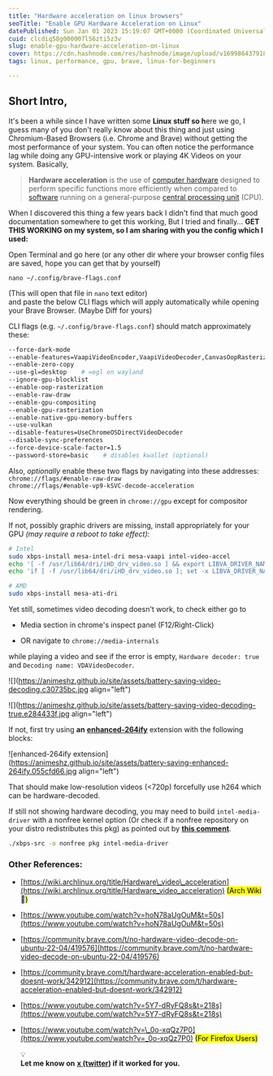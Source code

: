 ```yaml
---
title: "Hardware acceleration on linux browsers"
seoTitle: "Enable GPU Hardware Acceleration on Linux"
datePublished: Sun Jan 01 2023 15:19:07 GMT+0000 (Coordinated Universal Time)
cuid: clcdiq58g000007l56zti5z3v
slug: enable-gpu-hardware-acceleration-on-linux
cover: https://cdn.hashnode.com/res/hashnode/image/upload/v1699864379183/960391f1-bf92-476b-ba35-0259562f33c8.png
tags: linux, performance, gpu, brave, linux-for-beginners

---
```


## Short Intro,

It's been a while since I have written some **Linux stuff so h**ere we go, I guess many of you don't really know about this thing and just using Chromium-Based Browsers (i.e. Chrome and Brave) without getting the most performance of your system. You can often notice the performance lag while doing any GPU-intensive work or playing 4K Videos on your system. Basically,

> **Hardware acceleration** is the use of [computer hardware](https://en.wikipedia.org/wiki/Computer_hardware) designed to perform specific functions more efficiently when compared to [software](https://en.wikipedia.org/wiki/Software) running on a general-purpose [central processing unit](https://en.wikipedia.org/wiki/Central_processing_unit) (CPU).

When I discovered this thing a few years back I didn't find that much good documentation somewhere to get this working, But I tried and finally... **GET THIS WORKING on my system, so I am sharing with you the config which I used:**

Open Terminal and go here (or any other dir where your browser config files are saved, hope you can get that by yourself)

`nano ~/.config/brave-flags.conf`

(This will open that file in `nano` text editor)  
and paste the below CLI flags which will apply automatically while opening your Brave Browser. (Maybe Diff for yours)

CLI flags (e.g. `~/.config/brave-flags.conf`) should match approximately these:

```bash
--force-dark-mode
--enable-features=VaapiVideoEncoder,VaapiVideoDecoder,CanvasOopRasterization,TouchpadOverscrollHistoryNavigation,WebUIDarkMode
--enable-zero-copy
--use-gl=desktop    # =egl on wayland
--ignore-gpu-blocklist
--enable-oop-rasterization
--enable-raw-draw
--enable-gpu-compositing
--enable-gpu-rasterization
--enable-native-gpu-memory-buffers
--use-vulkan
--disable-features=UseChromeOSDirectVideoDecoder
--disable-sync-preferences
--force-device-scale-factor=1.5
--password-store=basic    # disables kwallet (optional)
```

Also, *optionally* enable these two flags by navigating into these addresses:  
`chrome://flags/#enable-raw-draw`  
`chrome://flags/#enable-vp9-kSVC-decode-acceleration`

Now everything should be green in `chrome://gpu` except for compositor rendering.

If not, possibly graphic drivers are missing, install appropriately for your GPU *(may require a reboot to take effect)*:

```bash
# Intel
sudo xbps-install mesa-intel-dri mesa-vaapi intel-video-accel
echo '[ -f /usr/lib64/dri/iHD_drv_video.so ] && export LIBVA_DRIVER_NAME=iHD' >> ~/.bashrc
echo 'if [ -f /usr/lib64/dri/iHD_drv_video.so ]; set -x LIBVA_DRIVER_NAME iHD; end' >> ~/.config/fish/config.fish

# AMD
sudo xbps-install mesa-ati-dri
```

Yet still, sometimes video decoding doesn't work, to check either go to

* Media section in chrome's inspect panel (F12/Right-Click)
    
* OR navigate to `chrome://media-internals`
    

while playing a video and see if the error is empty, `Hardware decoder: true` and `Decoding name: VDAVideoDecoder`.

![](https://animeshz.github.io/site/assets/battery-saving-video-decoding.c30735bc.jpg align="left")

![](https://animeshz.github.io/site/assets/battery-saving-video-decoding-true.e284433f.jpg align="left")

If not, first try using **an** [**enhanced-264ify**](https://chrome.google.com/webstore/detail/enhanced-h264ify/omkfmpieigblcllmkgbflkikinpkodlk) extension with the following blocks:

![enhanced-264ify extension](https://animeshz.github.io/site/assets/battery-saving-enhanced-264ify.055cfd66.jpg align="left")

That should make low-resolution videos (&lt;720p) forcefully use h264 which can be hardware-decoded.

If still not showing hardware decoding, you may need to build `intel-media-driver` with a nonfree kernel option (Or check if a nonfree repository on your distro redistributes this pkg) as pointed out by [**this comment**](https://github.com/saiarcot895/chromium-ubuntu-build/issues/98#issuecomment-757710499).

```bash
./xbps-src -o nonfree pkg intel-media-driver
```

### Other References:

* [https://wiki.archlinux.org/title/Hardware\_video\_acceleration](https://wiki.archlinux.org/title/Hardware_video_acceleration) <mark>(Arch Wiki </mark> 🛐<mark>)</mark>
    
* [https://www.youtube.com/watch?v=hoN78aUgOuM&t=50s](https://www.youtube.com/watch?v=hoN78aUgOuM&t=50s)
    
* [https://community.brave.com/t/no-hardware-video-decode-on-ubuntu-22-04/419576](https://community.brave.com/t/no-hardware-video-decode-on-ubuntu-22-04/419576)
    
* [https://community.brave.com/t/hardware-acceleration-enabled-but-doesnt-work/342912](https://community.brave.com/t/hardware-acceleration-enabled-but-doesnt-work/342912)
    
* [https://www.youtube.com/watch?v=5Y7-dRyFQ8s&t=218s](https://www.youtube.com/watch?v=5Y7-dRyFQ8s&t=218s)
    
* [https://www.youtube.com/watch?v=\_0o-xqQz7P0](https://www.youtube.com/watch?v=_0o-xqQz7P0) <mark>(For Firefox Users)</mark>
    
    <div data-node-type="callout">
    <div data-node-type="callout-emoji">💡</div>
    <div data-node-type="callout-text"><strong>Let me know on</strong> <a target="_blank" rel="noopener noreferrer nofollow" href="https://twitter.com/ag@arunava" style="pointer-events: none"><strong>x (twitter</strong></a><strong>) if it worked for you.</strong></div>
    </div>